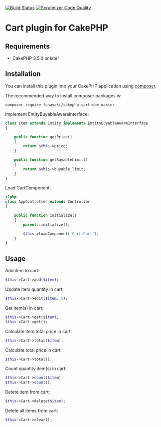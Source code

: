 [![Build Status](https://travis-ci.org/funayaki/cakephp-cart.svg?branch=master)](https://travis-ci.org/funayaki/cakephp-cart)
[![Scrutinizer Code Quality](https://scrutinizer-ci.com/g/funayaki/cakephp-cart/badges/quality-score.png?b=master)](https://scrutinizer-ci.com/g/funayaki/cakephp-cart/?branch=master)

# Cart plugin for CakePHP

## Requirements

- CakePHP 3.5.0 or later

## Installation

You can install this plugin into your CakePHP application using [composer](http://getcomposer.org).

The recommended way to install composer packages is:

```shell
composer require funayaki/cakephp-cart:dev-master
```

Implement EntityBuyableAwareInterface:

```php
class Item extends Entity implements EntityBuyableAwareInterface
{

    public function getPrice()
    {
        return $this->price;
    }

    public function getBuyableLimit()
    {
        return $this->buyable_limit;
    }
}
```

Load CartComponent:

```php
<?php
class AppController extends Controller
{

    public function initialize()
    {
        parent::initialize();

        $this->loadComponent('Cart.Cart');
    }
}
```

## Usage

Add item to cart:

```php
$this->Cart->add($item);
```

Update item quantity in cart:

```php
$this->Cart->edit($item, 5);
```

Get item(s) in cart:

```php
$this->Cart->get($item);
$this->Cart->get();
```

Calculate item total price in cart:

```php
$this->Cart->total($item);
```

Calculate total price in cart:

```php
$this->Cart->total();
```

Count quantity item(s) in cart:

```php
$this->Cart->count($item);
$this->Cart->count();
```

Delete item from cart:

```php
$this->Cart->delete($item);
```

Delete all items from cart:

```php
$this->Cart->clear();
```
